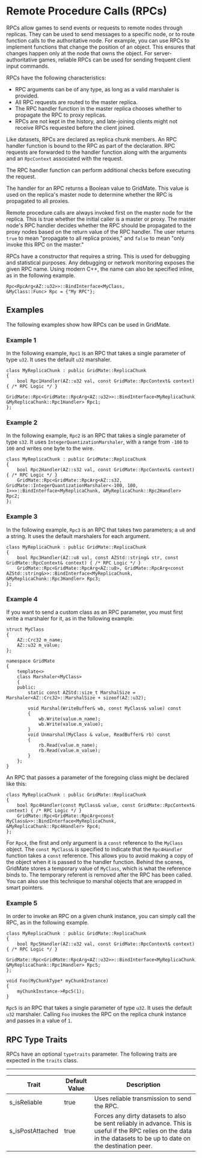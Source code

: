# Remote Procedure Calls \(RPCs\)<a name="network-replicas-remote-procedure-calls"></a>

RPCs allow games to send events or requests to remote nodes through replicas\. They can be used to send messages to a specific node, or to route function calls to the authoritative node\. For example, you can use RPCs to implement functions that change the position of an object\. This ensures that changes happen only at the node that owns the object\. For server\-authoritative games, reliable RPCs can be used for sending frequent client input commands\.

RPCs have the following characteristics:
+ RPC arguments can be of any type, as long as a valid marshaler is provided\.
+ All RPC requests are routed to the master replica\.
+ The RPC handler function in the master replica chooses whether to propagate the RPC to proxy replicas\.
+ RPCs are not kept in the history, and late\-joining clients might not receive RPCs requested before the client joined\.

Like datasets, RPCs are declared as replica chunk members\. An RPC handler function is bound to the RPC as part of the declaration\. RPC requests are forwarded to the handler function along with the arguments and an `RpcContext` associated with the request\.

The RPC handler function can perform additional checks before executing the request\. 

The handler for an RPC returns a Boolean value to GridMate\. This value is used on the replica's master node to determine whether the RPC is propagated to all proxies\.

Remote procedure calls are always invoked first on the master node for the replica\. This is true whether the initial caller is a master or proxy\. The master node's RPC handler decides whether the RPC should be propagated to the proxy nodes based on the return value of the RPC handler\. The user returns `true` to mean "propagate to all replica proxies," and `false` to mean "only invoke this RPC on the master\."

RPCs have a constructor that requires a string\. This is used for debugging and statistical purposes\. Any debugging or network monitoring exposes the given RPC name\. Using modern C\+\+, the name can also be specified inline, as in the following example\.

```
Rpc<RpcArg<AZ::u32>>::BindInterface<MyClass,
&MyClass::Func> Rpc = {"My RPC"};
```

## Examples<a name="network-replicas-remote-procedure-calls-examples"></a>

The following examples show how RPCs can be used in GridMate\.

### Example 1<a name="network-replicas-remote-procedure-calls-example-1"></a>

In the following example, `Rpc1` is an RPC that takes a single parameter of type `u32`\. It uses the default `u32` marshaler\.

```
class MyReplicaChunk : public GridMate::ReplicaChunk
{
    bool Rpc1Handler(AZ::u32 val, const GridMate::RpcContext& context) { /* RPC Logic */ }
    GridMate::Rpc<GridMate::RpcArg<AZ::u32>>::BindInterface<MyReplicaChunk, &MyReplicaChunk::Rpc1Handler> Rpc1;
};
```

### Example 2<a name="network-replicas-remote-procedure-calls-example-2"></a>

In the following example, `Rpc2` is an RPC that takes a single parameter of type `s32`\. It uses `IntegerQuantizationMarshaler`, with a range from `-100` to `100` and writes one byte to the wire\.

```
class MyReplicaChunk : public GridMate::ReplicaChunk
{
    bool Rpc2Handler(AZ::s32 val, const GridMate::RpcContext& context) { /* RPC Logic */ }
    GridMate::Rpc<GridMate::RpcArg<AZ::s32, GridMate::IntegerQuantizationMarshaler<-100, 100, 1>>>::BindInterface<MyReplicaChunk, &MyReplicaChunk::Rpc2Handler> Rpc2;
};
```

### Example 3<a name="network-replicas-remote-procedure-calls-example-3"></a>

In the following example, `Rpc3` is an RPC that takes two parameters; a `u8` and a string\. It uses the default marshalers for each argument\.

```
class MyReplicaChunk : public GridMate::ReplicaChunk
{
    bool Rpc3Handler(AZ::u8 val, const AZStd::string& str, const GridMate::RpcContext& context) { /* RPC Logic */ }
    GridMate::Rpc<GridMate::RpcArg<AZ::u8>, GridMate::RpcArg<const AZStd::string&>>::BindInterface<MyReplicaChunk, &MyReplicaChunk::Rpc3Handler> Rpc3;
};
```

### Example 4<a name="network-replicas-remote-procedure-calls-example-4"></a>

If you want to send a custom class as an RPC parameter, you must first write a marshaler for it, as in the following example\.

```
struct MyClass
{
    AZ::Crc32 m_name;
    AZ::u32 m_value;
};

namespace GridMate
{
    template<>
    class Marshaler<MyClass>
    {
    public:
        static const AZStd::size_t MarshalSize = Marshaler<AZ::Crc32>::MarshalSize + sizeof(AZ::u32);
 
        void Marshal(WriteBuffer& wb, const MyClass& value) const
        {
            wb.Write(value.m_name);
            wb.Write(value.m_value);
        }
        void Unmarshal(MyClass & value, ReadBuffer& rb) const
        {
            rb.Read(value.m_name);
            rb.Read(value.m_value);
        }
    };
}
```

An RPC that passes a parameter of the foregoing class might be declared like this:

```
class MyReplicaChunk : public GridMate::ReplicaChunk
{
    bool Rpc4Handler(const MyClass& value, const GridMate::RpcContext& context) { /* RPC Logic */ }
    GridMate::Rpc<GridMate::RpcArg<const MyClass&>>::BindInterface<MyReplicaChunk, &MyReplicaChunk::Rpc4Handler> Rpc4;
};
```

For `Rpc4`, the first and only argument is a `const` reference to the `MyClass` object\. The `const MyClass&` is specified to indicate that the `Rpc4Handler` function takes a `const` reference\. This allows you to avoid making a copy of the object when it is passed to the handler function\. Behind the scenes, GridMate stores a temporary value of `MyClass`, which is what the reference binds to\. The temporary referent is removed after the RPC has been called\. You can also use this technique to marshal objects that are wrapped in smart pointers\.

### Example 5<a name="network-replicas-remote-procedure-calls-example-5"></a>

In order to invoke an RPC on a given chunk instance, you can simply call the RPC, as in the following example\.

```
class MyReplicaChunk : public GridMate::ReplicaChunk
{
    bool Rpc5Handler(AZ::u32 val, const GridMate::RpcContext& context) { /* RPC Logic */ }
    GridMate::Rpc<GridMate::RpcArg<AZ::u32>>::BindInterface<MyReplicaChunk, &MyReplicaChunk::Rpc1Handler> Rpc5;
};

void Foo(MyChunkType* myChunkInstance)
{
    myChunkInstance->Rpc5(1);
}
```

`Rpc5` is an RPC that takes a single parameter of type `u32`\. It uses the default `u32` marshaler\. Calling `Foo` invokes the RPC on the replica chunk instance and passes in a value of `1`\.

## RPC Type Traits<a name="network-replicas-remote-procedure-calls-type-traits"></a>

RPCs have an optional `typetraits` parameter\. The following traits are expected in the `traits` class\.


****  

| Trait | Default Value | Description | 
| --- | --- | --- | 
| s\_isReliable | true | Uses reliable transmission to send the RPC\. | 
| s\_isPostAttached | true | Forces any dirty datasets to also be sent reliably in advance\. This is useful if the RPC relies on the data in the datasets to be up to date on the destination peer\. | 